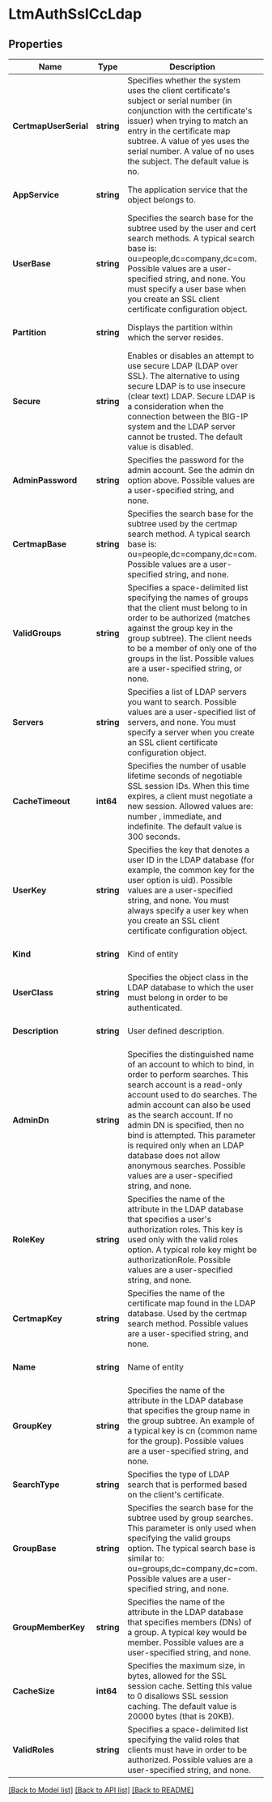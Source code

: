 # LtmAuthSslCcLdap

## Properties
Name | Type | Description | Notes
------------ | ------------- | ------------- | -------------
**CertmapUserSerial** | **string** | Specifies whether the system uses the client certificate&#39;s subject or serial number (in conjunction with the certificate&#39;s issuer) when trying to match an entry in the certificate map subtree. A value of yes uses the serial number. A value of no uses the subject. The default value is no. | [optional] [default to null]
**AppService** | **string** | The application service that the object belongs to. | [optional] [default to null]
**UserBase** | **string** | Specifies the search base for the subtree used by the user and cert search methods. A typical search base is: ou&#x3D;people,dc&#x3D;company,dc&#x3D;com. Possible values are a user-specified string, and none. You must specify a user base when you create an SSL client certificate configuration object. | [optional] [default to null]
**Partition** | **string** | Displays the partition within which the server resides. | [optional] [default to null]
**Secure** | **string** | Enables or disables an attempt to use secure LDAP (LDAP over SSL). The alternative to using secure LDAP is to use insecure (clear text) LDAP. Secure LDAP is a consideration when the connection between the BIG-IP system and the LDAP server cannot be trusted. The default value is disabled. | [optional] [default to null]
**AdminPassword** | **string** | Specifies the password for the admin account. See the admin dn option above. Possible values are a user-specified string, and none. | [optional] [default to null]
**CertmapBase** | **string** | Specifies the search base for the subtree used by the certmap search method. A typical search base is: ou&#x3D;people,dc&#x3D;company,dc&#x3D;com. Possible values are a user-specified string, and none. | [optional] [default to null]
**ValidGroups** | **string** | Specifies a space-delimited list specifying the names of groups that the client must belong to in order to be authorized (matches against the group key in the group subtree). The client needs to be a member of only one of the groups in the list. Possible values are a user-specified string, or none. | [optional] [default to null]
**Servers** | **string** | Specifies a list of LDAP servers you want to search. Possible values are a user-specified list of servers, and none. You must specify a server when you create an SSL client certificate configuration object. | [default to null]
**CacheTimeout** | **int64** | Specifies the number of usable lifetime seconds of negotiable SSL session IDs. When this time expires, a client must negotiate a new session. Allowed values are:  number , immediate, and indefinite. The default value is 300 seconds. | [optional] [default to 300]
**UserKey** | **string** | Specifies the key that denotes a user ID in the LDAP database (for example, the common key for the user option is uid). Possible values are a user-specified string, and none. You must always specify a user key when you create an SSL client certificate configuration object. | [default to null]
**Kind** | **string** | Kind of entity | [optional] [default to null]
**UserClass** | **string** | Specifies the object class in the LDAP database to which the user must belong in order to be authenticated. | [optional] [default to null]
**Description** | **string** | User defined description. | [optional] [default to null]
**AdminDn** | **string** | Specifies the distinguished name of an account to which to bind, in order to perform searches. This search account is a read-only account used to do searches. The admin account can also be used as the search account. If no admin DN is specified, then no bind is attempted. This parameter is required only when an LDAP database does not allow anonymous searches. Possible values are a user-specified string, and none. | [optional] [default to null]
**RoleKey** | **string** | Specifies the name of the attribute in the LDAP database that specifies a user&#39;s authorization roles. This key is used only with the valid roles option. A typical role key might be authorizationRole. Possible values are a user-specified string, and none. | [optional] [default to null]
**CertmapKey** | **string** | Specifies the name of the certificate map found in the LDAP database. Used by the certmap search method. Possible values are a user-specified string, and none. | [optional] [default to null]
**Name** | **string** | Name of entity | [optional] [default to null]
**GroupKey** | **string** | Specifies the name of the attribute in the LDAP database that specifies the group name in the group subtree. An example of a typical key is cn (common name for the group). Possible values are a user-specified string, and none. | [optional] [default to null]
**SearchType** | **string** | Specifies the type of LDAP search that is performed based on the client&#39;s certificate. | [optional] [default to null]
**GroupBase** | **string** | Specifies the search base for the subtree used by group searches. This parameter is only used when specifying the valid groups option. The typical search base is similar to: ou&#x3D;groups,dc&#x3D;company,dc&#x3D;com. Possible values are a user-specified string, and none. | [optional] [default to null]
**GroupMemberKey** | **string** | Specifies the name of the attribute in the LDAP database that specifies members (DNs) of a group. A typical key would be member. Possible values are a user-specified string, and none. | [optional] [default to null]
**CacheSize** | **int64** | Specifies the maximum size, in bytes, allowed for the SSL session cache. Setting this value to 0 disallows SSL session caching. The default value is 20000 bytes (that is 20KB). | [optional] [default to 20000]
**ValidRoles** | **string** | Specifies a space-delimited list specifying the valid roles that clients must have in order to be authorized. Possible values are a user-specified string, and none. | [optional] [default to null]

[[Back to Model list]](../README.md#documentation-for-models) [[Back to API list]](../README.md#documentation-for-api-endpoints) [[Back to README]](../README.md)


